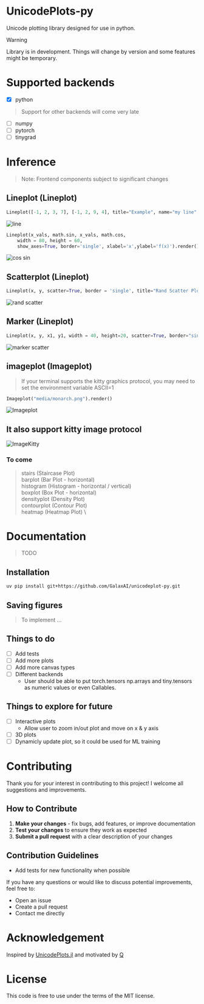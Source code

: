 # UnicodePlots-py

Unicode plotting library designed for use in python.

> [!WARNING]
> Library is in development. Things will change by version and some features might be temporary.

# Supported backends

- [x] python
> Support for other backends will come very late
- [ ] numpy
- [ ] pytorch
- [ ] tinygrad

# Inference
> Note: Frontend components subject to significant changes

## Lineplot (Lineplot)
```python
Lineplot([-1, 2, 3, 7], [-1, 2, 9, 4], title="Example", name="my line", xlabel="x", ylabel="y", border='single').render()
```
![line](media/line.png)
```python
Lineplot(x_vals, math.sin, x_vals, math.cos,
    width = 80, height = 60,
    show_axes=True, border='single', xlabel='x',ylabel='f(x)').render()
```
![cos sin](media/cosin.png)

## Scatterplot (Lineplot)
```python
Lineplot(x, y, scatter=True, border = 'single', title="Rand Scatter Plot", show_axes=True).render()
```
![rand scatter](media/rand_scatter.png)

## Marker (Lineplot)
```python
Lineplot(x, y, x1, y1, width = 40, height=20, scatter=True, border="single", marker = ['*', 'x'], title="Scatter Plot w Marker", show_axes=True).render()
```
![marker scatter](media/marker_scatter.png)

## imageplot (Imageplot)
>If your terminal supports the kitty graphics protocol, you may need to set the environment variable ASCII=1
```python
Imageplot("media/monarch.png").render()
```
![Imageplot](media/imageplot.png)
## It also support kitty image protocol
![ImageKitty](media/imagekitty.png)
### To come
> stairs (Staircase Plot) \
> barplot (Bar Plot - horizontal) \
> histogram (Histogram - horizontal / vertical) \
> boxplot (Box Plot - horizontal) \
> densityplot (Density Plot) \
> contourplot (Contour Plot) \
> heatmap (Heatmap Plot) \


# Documentation
> TODO

## Installation

```bash
uv pip install git+https://github.com/GalaxAI/unicodeplot-py.git
```

## Saving figures
> To implement ...

## Things to do
- [ ] Add tests
- [ ] Add more plots
- [ ] Add more canvas types
- [ ] Different backends
    - User should be able to put torch.tensors np.arrays and tiny.tensors as numeric values or even Callables.

## Things to explore for future
- [ ] Interactive plots
    - Allow user to zoom in/out plot and move on x & y axis
- [ ] 3D plots
- [ ] Dynamicly update plot, so it could be used for ML training

# Contributing

Thank you for your interest in contributing to this project! I welcome all suggestions and improvements.

## How to Contribute

1. **Make your changes** - fix bugs, add features, or improve documentation
1. **Test your changes** to ensure they work as expected
1. **Submit a pull request** with a clear description of your changes

## Contribution Guidelines
- Add tests for new functionality when possible

If you have any questions or would like to discuss potential improvements, feel free to:
- Open an issue
- Create a pull request
- Contact me directly

# Acknowledgement

Inspired by [UnicodePlots.jl](https://github.com/Evizero/UnicodePlots.jl) and motivated by [Q](https://x.com/qtnx_)

# License
This code is free to use under the terms of the MIT license.
